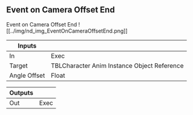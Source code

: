 ## Event on Camera Offset End
Event on Camera Offset End
![[../img/nd_img_EventOnCameraOffsetEnd.png]]

|Inputs||
|--|--|
| In | Exec |
| Target | TBLCharacter Anim Instance Object Reference |
| Angle Offset | Float |

|Outputs||
|--|--|
| Out | Exec |
